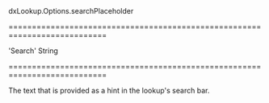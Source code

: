 <!--id-->dxLookup.Options.searchPlaceholder<!--/id-->
===========================================================================
<!--default-->'Search'<!--/default-->
<!--type-->String<!--/type-->
===========================================================================

<!--shortDescription-->
The text that is provided as a hint in the lookup's search bar.
<!--/shortDescription-->

<!--fullDescription-->

<!--/fullDescription-->